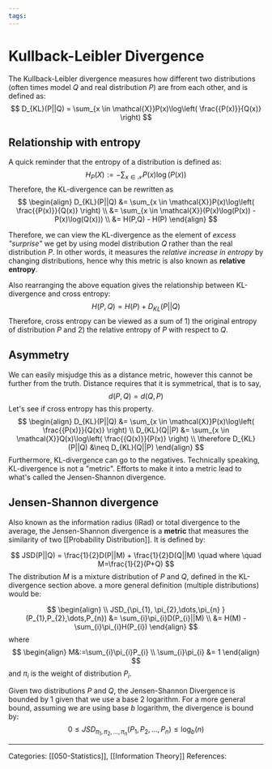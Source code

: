 ```yaml
---
tags:
---
```

# Kullback-Leibler Divergence
The Kullback-Leibler divergence measures how different two distributions (often times model $Q$ and real distribution $P$) are from each other, and is defined as:
$$
D_{KL}(P||Q) = \sum_{x \in \mathcal{X}}P(x)\log\left( \frac{{P(x)}}{Q(x)} \right)
$$

## Relationship with entropy
A quick reminder that the entropy of a distribution is defined as:
$$
H_{P}(X) := -\sum_{x\in\mathcal{X}}P(x)\log(P(x))
$$
Therefore, the KL-divergence can be rewritten as
$$
\begin{align}
D_{KL}(P||Q) &= \sum_{x \in \mathcal{X}}P(x)\log\left( \frac{{P(x)}}{Q(x)} \right) \\
&= \sum_{x \in \mathcal{X}}(P(x)\log(P(x)) - P(x)\log(Q(x))) \\
&= H(P,Q) - H(P)
\end{align}
$$

Therefore, we can view the KL-divergence as the element of _excess "surprise"_ we get by using model distribution $Q$ rather than the real distribution $P$. In other words, it measures the _relative increase in entropy_ by changing distributions, hence why this metric is also known as **relative entropy**.

Also rearranging the above equation gives the relationship between KL-divergence and cross entropy:
$$
H(P, Q) = H(P) + D_{KL}(P||Q)
$$
Therefore, cross entropy can be viewed as a sum of 1) the original entropy of distribution $P$ and 2) the relative entropy of $P$ with respect to $Q$.

## Asymmetry
We can easily misjudge this as a distance metric, however this cannot be further from the truth. Distance requires that it is symmetrical, that is to say,
$$
d(P, Q) = d(Q, P)
$$
Let's see if cross entropy has this property. $$ \begin{align} D_{KL}(P||Q) &= \sum_{x \in \mathcal{X}}P(x)\log\left( \frac{{P(x)}}{Q(x)} \right) \\ D_{KL}(Q||P) &= \sum_{x \in \mathcal{X}}Q(x)\log\left( \frac{{Q(x)}}{P(x)} \right) \\
\therefore D_{KL}(P||Q) &\neq D_{KL}(Q||P)
\end{align}
$$
Furthermore, KL-divergence can go to the negatives. Technically speaking, KL-divergence is not a "metric". Efforts to make it into a metric lead to what's called the Jensen-Shannon divergence.

## Jensen-Shannon divergence
Also known as the information radius (IRad) or total divergence to the average, the Jensen-Shannon divergence is a **metric** that measures the similarity of two [[Probability Distribution]]. It is defined by:

$$
JSD(P||Q) = \frac{1}{2}D(P||M) + \frac{1}{2}D(Q||M) \quad where \quad M=\frac{1}{2}(P+Q)
$$
The distribution $M$ is a mixture distribution of $P$ and $Q$, defined in the KL-divergence section above. a more general definition (multiple distributions) would be:

$$
\begin{align} \\
JSD_{\pi_{1}, \pi_{2},\dots,\pi_{n} }(P_{1},P_{2},\dots,P_{n}) &= \sum_{i}\pi_{i}D(P_{i}||M) \\
&= H(M) - \sum_{i}\pi_{i}H(P_{i})
\end{align}
$$
where
$$
\begin{align}
M&:=\sum_{i}\pi_{i}P_{i} \\
\sum_{i}\pi_{i} &= 1
\end{align}
$$
and $\pi_{i}$ is the weight of distribution $P_i$.

Given two distributions $P$ and $Q$, the Jensen-Shannon Divergence is bounded by 1 given that we use a base 2 logarithm. For a more general bound, assuming we are using base $b$ logarithm, the divergence is bound by:
$$
0\leq JSD_{\pi_{1}, \pi_{2},\dots,\pi_{n} }(P_{1},P_{2},\dots,P_{n}) \leq \log_{b}(n)
$$

---
Categories: [[050-Statistics]], [[Information Theory]]
References:
